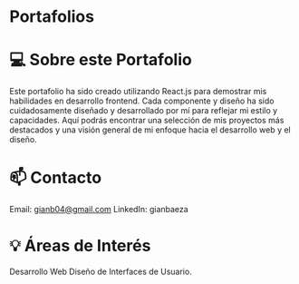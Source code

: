 # Portafolios

# 💻 Sobre este Portafolio
Este portafolio ha sido creado utilizando React.js para demostrar mis habilidades en desarrollo frontend. Cada componente y diseño ha sido cuidadosamente diseñado y desarrollado por mí para reflejar mi estilo y capacidades. Aquí podrás encontrar una selección de mis proyectos más destacados y una visión general de mi enfoque hacia el desarrollo web y el diseño.


# 📫 Contacto
Email: gianb04@gmail.com
LinkedIn: gianbaeza
# 💡 Áreas de Interés
Desarrollo Web
Diseño de Interfaces de Usuario.

